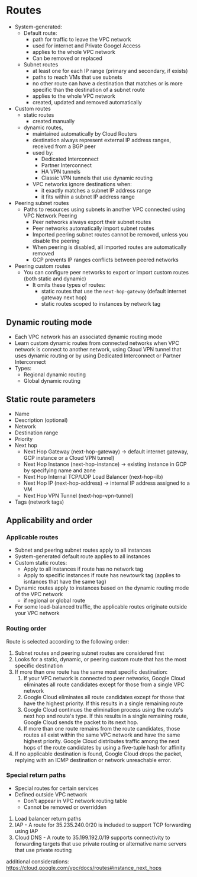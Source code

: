 
# Routes
- System-generated:
  - Default route:
    - path for traffic to leave the VPC network
    - used for internet and Private Googel Access
    - applies to the whole VPC network
    - Can be removed or replaced
  - Subnet routes
    - at least one for each IP range (primary and secondary, if exists)
    - paths to reach VMs that use subnets
    - no other route can have a destination that matches or is more specific than the destination of a subnet route
    - applies to the whole VPC network
    - created, updated and removed automatically
- Custom routes
  - static routes
    - created manually
  - dynamic routes, 
    - maintained automatically by Cloud Routers
    - destination always represent external IP address ranges, received from a BGP peer
    - used by:
      - Dedicated Interconnect
      - Partner Interconnect
      - HA VPN tunnels
      - Classic VPN tunnels that use dynamic routing
    - VPC networks ignore destinations when:
      - it exactly matches a subnet IP address range
      - it fits within a subnet IP address range
- Peering subnet routes
  - Paths to resources using subnets in another VPC connected using VPC Network Peering
    - Peer networks always export their subnet routes
    - Peer networks automatically import subnet routes
    - Imported peering subnet routes cannot be removed, unless you disable the peering
    - When peering is disabled, all imported routes are automatically removed
    - GCP prevents IP ranges conflicts between peered networks
- Peering custom routes
  - You can configure peer networks to export or import custom routes (both static and dynamic)
    - It omits these types of routes:
      - static routes that use the `next-hop-gateway` (default internet gateway next hop)
      - static routes scoped to instances by network tag

## Dynamic routing mode
- Each VPC network has an associated dynamic routing mode
- Learn custom dynamic routes from connected networks when VPC network is connect to another network, using Cloud VPN tunnel that uses dynamic routing or by using Dedicated Interconnect or Partner Interconnect
- Types:
  - Regional dynamic routing
  - Global dynamic routing

## Static route parameters
- Name
- Description (optional)
- Network
- Destination range
- Priority
- Next hop
  - Next Hop Gateway (next-hop-gateway) -> default internet gateway, GCP instance or a Cloud VPN tunnel)
  - Next Hop Instance (next-hop-instance) -> existing instance in GCP by specifying name and zone
  - Next Hop Internal TCP/UDP Load Balancer (next-hop-ilb)
  - Next Hop IP (next-hop-address) -> internal IP address assigned to a VM
  - Next Hop VPN Tunnel (next-hop-vpn-tunnel)
- Tags (network tags)

## Applicability and order
### Applicable routes
- Subnet and peering subnet routes apply to all instances
- System-generated default route applies to all instances
- Custom static routes:
  - Apply to all instances if route has no network tag
  - Apply to specific instances if route has newtowrk tag (applies to isntances that have the same tag)
- Dynamic routes apply to instances based on the dynamic routing mode of the VPC network
  - if regional or global route
- For some load-balanced traffic, the applicable routes originate outside your VPC network

### Routing order
Route is selected according to the following order:
1. Subnet routes and peering subnet routes are considered first
1. Looks for a static, dynamic, or peering custom route that has the most specific destination
1. If more than one route has the same most specific destination:
   1. If your VPC network is connected to peer networks, Google Cloud eliminates all route candidates except for those from a single VPC network
   2. Google Cloud eliminates all route candidates except for those that have the highest priority. If this results in a single remaining route
   3. Google Cloud continues the elimination process using the route's next hop and route's type. If this results in a single remaining route, Google Cloud sends the packet to its next hop.
   4. If more than one route remains from the route candidates, those routes all exist within the same VPC network and have the same highest priority. Google Cloud distributes traffic among the next hops of the route candidates by using a five-tuple hash for affinity
1. If no applicable destination is found, Google Cloud drops the packet, replying with an ICMP destination or network unreachable error.

### Special return paths
- Special routes for certain services
- Defined outside VPC network
  - Don't appear in VPC network routing table
  - Cannot be removed or overridden
1. Load balancer return paths
2. IAP - A route for 35.235.240.0/20 is included to support TCP forwarding using IAP
3. Cloud DNS - A route to 35.199.192.0/19 supports connectivity to forwarding targets that use private routing or alternative name servers that use private routing

additional considerations:
https://cloud.google.com/vpc/docs/routes#instance_next_hops
